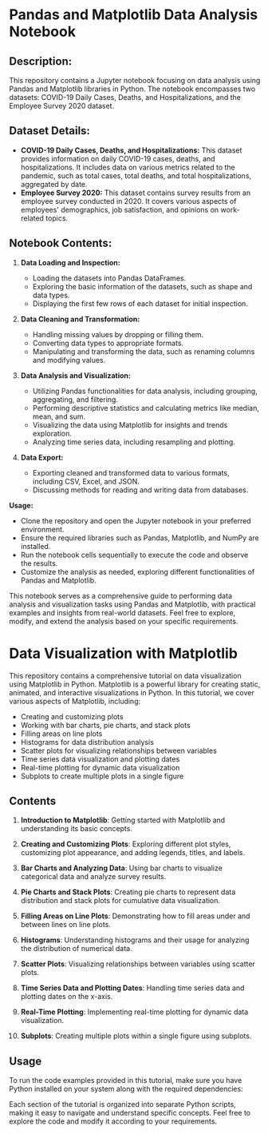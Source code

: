 # Pandas and Matplotlib Data Analysis Notebook

## Description:
This repository contains a Jupyter notebook focusing on data analysis using Pandas and Matplotlib libraries in Python. The notebook encompasses two datasets: COVID-19 Daily Cases, Deaths, and Hospitalizations, and the Employee Survey 2020 dataset. 

## Dataset Details:
- **COVID-19 Daily Cases, Deaths, and Hospitalizations:** This dataset provides information on daily COVID-19 cases, deaths, and hospitalizations. It includes data on various metrics related to the pandemic, such as total cases, total deaths, and total hospitalizations, aggregated by date.
- **Employee Survey 2020:** This dataset contains survey results from an employee survey conducted in 2020. It covers various aspects of employees' demographics, job satisfaction, and opinions on work-related topics.

## Notebook Contents:
1. **Data Loading and Inspection:** 
   - Loading the datasets into Pandas DataFrames.
   - Exploring the basic information of the datasets, such as shape and data types.
   - Displaying the first few rows of each dataset for initial inspection.

2. **Data Cleaning and Transformation:** 
   - Handling missing values by dropping or filling them.
   - Converting data types to appropriate formats.
   - Manipulating and transforming the data, such as renaming columns and modifying values.

3. **Data Analysis and Visualization:** 
   - Utilizing Pandas functionalities for data analysis, including grouping, aggregating, and filtering.
   - Performing descriptive statistics and calculating metrics like median, mean, and sum.
   - Visualizing the data using Matplotlib for insights and trends exploration.
   - Analyzing time series data, including resampling and plotting.

4. **Data Export:** 
   - Exporting cleaned and transformed data to various formats, including CSV, Excel, and JSON.
   - Discussing methods for reading and writing data from databases.

**Usage:**
- Clone the repository and open the Jupyter notebook in your preferred environment.
- Ensure the required libraries such as Pandas, Matplotlib, and NumPy are installed.
- Run the notebook cells sequentially to execute the code and observe the results.
- Customize the analysis as needed, exploring different functionalities of Pandas and Matplotlib.

This notebook serves as a comprehensive guide to performing data analysis and visualization tasks using Pandas and Matplotlib, with practical examples and insights from real-world datasets. Feel free to explore, modify, and extend the analysis based on your specific requirements.

# Data Visualization with Matplotlib

This repository contains a comprehensive tutorial on data visualization using Matplotlib in Python. Matplotlib is a powerful library for creating static, animated, and interactive visualizations in Python. In this tutorial, we cover various aspects of Matplotlib, including:

- Creating and customizing plots
- Working with bar charts, pie charts, and stack plots
- Filling areas on line plots
- Histograms for data distribution analysis
- Scatter plots for visualizing relationships between variables
- Time series data visualization and plotting dates
- Real-time plotting for dynamic data visualization
- Subplots to create multiple plots in a single figure

## Contents

1. **Introduction to Matplotlib**: Getting started with Matplotlib and understanding its basic concepts.

2. **Creating and Customizing Plots**: Exploring different plot styles, customizing plot appearance, and adding legends, titles, and labels.

3. **Bar Charts and Analyzing Data**: Using bar charts to visualize categorical data and analyze survey results.

4. **Pie Charts and Stack Plots**: Creating pie charts to represent data distribution and stack plots for cumulative data visualization.

5. **Filling Areas on Line Plots**: Demonstrating how to fill areas under and between lines on line plots.

6. **Histograms**: Understanding histograms and their usage for analyzing the distribution of numerical data.

7. **Scatter Plots**: Visualizing relationships between variables using scatter plots.

8. **Time Series Data and Plotting Dates**: Handling time series data and plotting dates on the x-axis.

9. **Real-Time Plotting**: Implementing real-time plotting for dynamic data visualization.

10. **Subplots**: Creating multiple plots within a single figure using subplots.

## Usage

To run the code examples provided in this tutorial, make sure you have Python installed on your system along with the required dependencies:

Each section of the tutorial is organized into separate Python scripts, making it easy to navigate and understand specific concepts. Feel free to explore the code and modify it according to your requirements.

